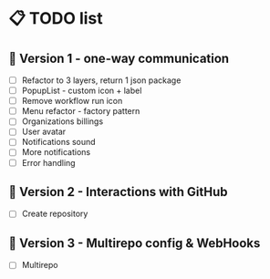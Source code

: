# 📋 TODO list

## 🚀 Version 1 - one-way communication

- [ ] Refactor to 3 layers, return 1 json package
- [ ] PopupList - custom icon + label
- [ ] Remove workflow run icon
- [ ] Menu refactor - factory pattern
- [ ] Organizations billings
- [ ] User avatar
- [ ] Notifications sound
- [ ] More notifications
- [ ] Error handling

## 🌟 Version 2 - Interactions with GitHub

- [ ] Create repository

## 🎯 Version 3 - Multirepo config & WebHooks

- [ ] Multirepo

